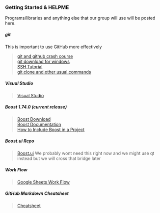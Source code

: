 ### Getting Started & HELPME

Programs/libraries and anything else that our group will use will be posted here.

##### git
<p> This is important to use GitHub more effectively</p>

>[git and github crash course](https://www.youtube.com/watch?v=SWYqp7iY_Tc)<br>
>[git download for windows](https://git-scm.com/download/win)<br>
>[SSH Tutorial](https://www.pluralsight.com/guides/using-git-and-github-on-windows)<br>
>[git clone and other usual commands](https://docs.github.com/en/free-pro-team@latest/github/creating-cloning-and-archiving-repositories/cloning-a-repository)<br>

##### Visual Studio
>[Visual Studio](https://visualstudio.microsoft.com/downloads/)

##### Boost 1.74.0 (current release)
>[Boost Download](https://www.boost.org/users/download/)<br>
>[Boost Documentation](https://www.boost.org/doc/libs/1_74_0/)<br>
>[How to Include Boost in a Project](https://www.boost.org/doc/libs/1_65_0/more/getting_started/windows.html)

##### Boost.ui Repo
>[Boost.ui](https://kosenko.github.io/boost.ui/)
We probably wont need this right now and we might use qt instead but we will cross that bridge later

##### Work Flow
>[Google Sheets Work Flow](https://docs.google.com/spreadsheets/d/1jOpv2u_0qNNMjoOW8hh15k2QYNliekos7bbT5Q6yuP0/edit#gid=0)

##### GitHub Markdown Cheatsheet
>[Cheatsheet](https://guides.github.com/pdfs/markdown-cheatsheet-online.pdf)

